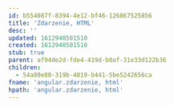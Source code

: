```yaml
---
id: b554087f-8394-4e12-bf46-126867525856
title: 'Zdarzenie, HTML'
desc: ''
updated: 1612940501510
created: 1612940501510
stub: true
parent: af94de2d-fde4-419d-b0af-31e33d122b36
children:
  - 54a80e80-319b-4019-b441-5be5242656ca
fname: 'angular.zdarzenie, html'
hpath: 'angular.zdarzenie, html'
---
```



